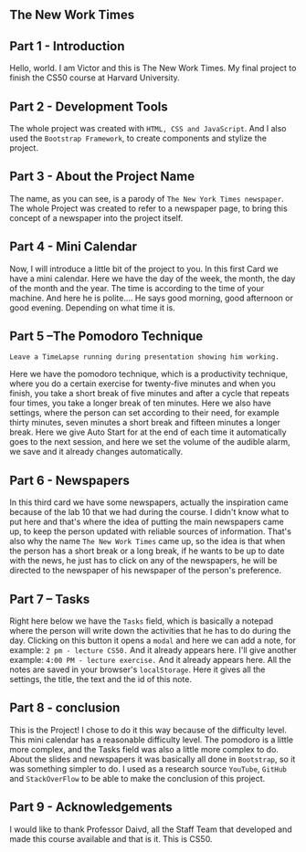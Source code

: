 ## The New Work Times 

## Part 1 - Introduction 

Hello, world. I am Victor and this is The New Work Times. My final project  to finish the CS50 course at Harvard University.

## Part 2 - Development Tools 

The whole project was created with `HTML, CSS and JavaScript`. And I also used  the `Bootstrap Framework`, to create components and stylize the project. 

## Part 3 - About the Project Name 

The name, as you can see, is a parody of `The New York Times newspaper`. The  whole Project was created to refer to a newspaper page, to bring this concept of  a newspaper into the project itself.

## Part 4 - Mini Calendar 

Now, I will introduce a little bit of the project to you. 
In this first Card we have a mini calendar. Here we have the day of the week, the  month, the day of the month and the year. The time is according to the time of  your machine. And here he is polite.... He says good morning, good afternoon or good evening. Depending on what time  it is. 

## Part 5 –The Pomodoro Technique 

`Leave a TimeLapse running during presentation showing him working.`

Here we have the pomodoro technique, which is a productivity technique, where  you do a certain exercise for twenty-five minutes and when you finish, you take a  short break of five minutes and after a cycle that repeats four times, you take a  longer break of ten minutes. Here we also have settings, where the person can  set according to their need, for example thirty minutes, seven minutes a short  break and fifteen minutes a longer break. Here we give Auto Start for at the end  of each time it automatically goes to the next session, and here we set the volume  of the audible alarm, we save and it already changes automatically. 

## Part 6 - Newspapers 

In this third card we have some newspapers, actually the inspiration came  because of the lab 10 that we had during the course. I didn't know what to put  here and that's where the idea of putting the main newspapers came up, to keep  the person updated with reliable sources of information. That's also why the name `The New Work Times` came up, so the idea is that when the person has a short  break or a long break, if he wants to be up to date with the news, he just has to click on any of the newspapers, he will be directed to the newspaper of his  newspaper of the person's preference. 

## Part 7 – Tasks 

Right here below we have the `Tasks` field, which is basically a notepad where the person will write down the activities that he has to do during the day. Clicking on this button it opens a `modal` and here we can add a note, for example: `2 pm - lecture CS50.`
And it already appears here. I'll give another example: `4:00 PM - lecture exercise.` And it already appears here. All the notes are saved in your browser's  `localStorage`. Here it gives all the settings, the title, the text and the id of this note.

## Part 8 - conclusion 

This is the Project! I chose to do it this way because of the difficulty level. This  mini calendar has a reasonable difficulty level. 
The pomodoro is a little more complex, and the Tasks field was also a little more  complex to do. 
About the slides and newspapers it was basically all done in `Bootstrap`, so it was  something simpler to do. 
I used as a research source `YouTube`, `GitHub` and `StackOverFlow` to be able to  make the conclusion of this project. 

## Part 9 - Acknowledgements

I would like to thank Professor Daivd, all the Staff Team that developed and made  this course available and that is it. This is CS50.
